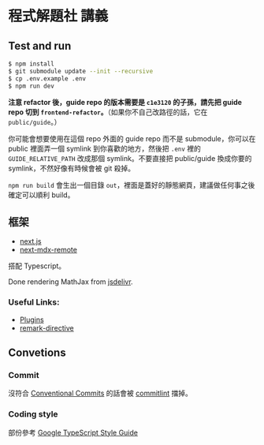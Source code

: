 # 程式解題社 講義

## Test and run

```bash
$ npm install
$ git submodule update --init --recursive
$ cp .env.example .env
$ npm run dev
```

**注意 refactor 後，guide repo 的版本需要是 `c1e3120` 的子孫，請先把 guide repo 切到 `frontend-refactor`。**（如果你不自己改路徑的話，它在 `public/guide`。）

你可能會想要使用在這個 repo 外面的 guide repo 而不是 submodule，你可以在 public 裡面弄一個 symlink 到你喜歡的地方，然後把 `.env` 裡的 `GUIDE_RELATIVE_PATH` 改成那個 symlink。不要直接把 public/guide 換成你要的 symlink，不然好像有時候會被 git 殺掉。

`npm run build` 會生出一個目錄 `out`，裡面是蓋好的靜態網頁，建議做任何事之後確定可以順利 build。

## 框架
+ [next.js](https://nextjs.org/)
+ [next-mdx-remote](https://github.com/hashicorp/next-mdx-remote)

搭配 Typescript。

Done rendering MathJax from [jsdelivr](https://cdnjs.com/).

### Useful Links:
+ [Plugins](https://github.com/remarkjs/remark/blob/main/doc/plugins.md)
+ [remark-directive](https://github.com/remarkjs/remark-directive)

## Convetions
### Commit
沒符合 [Conventional Commits](https://www.conventionalcommits.org/en/v1.0.0/) 的話會被 [commitlint](https://commitlint.js.org) 擋掉。

### Coding style
部份參考 [Google TypeScript Style Guide](https://google.github.io/styleguide/tsguide.html)
